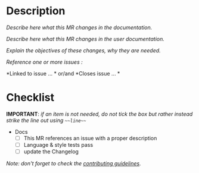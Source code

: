 # Description

*Describe here what this MR changes in the documentation.*

*Describe here what this MR changes in the user documentation.*

*Explain the objectives of these changes, why they are needed.*

*Reference one or more issues :*

*Linked to issue ... * or/and *Closes issue ... *

# Checklist

**IMPORTANT**: *if an item is not needed, do not tick the box but rather instead
strike the line out using `~~line~~`*

- Docs
  - [ ] This MR references an issue with a proper description
  - [ ] Language & style tests pass
  - [ ] update the Changelog

*Note: don't forget to check the [contributing guidelines](../CONTRIBUTING.md).*
